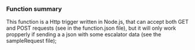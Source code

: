 ### Function summary

This function is a Http trigger written in Node.js, that can accept both GET and POST requests (see in the function.json file), but it will only work propperly if sending a a json with some 
escalator data (see the sampleRequest file);